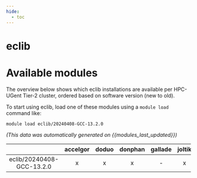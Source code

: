 ```yaml
---
hide:
  - toc
---
```


eclib
=====

# Available modules


The overview below shows which eclib installations are available per HPC-UGent Tier-2 cluster, ordered based on software version (new to old).

To start using eclib, load one of these modules using a `module load` command like:

```shell
module load eclib/20240408-GCC-13.2.0
```

*(This data was automatically generated on {{modules_last_updated}})*  

| |accelgor|doduo|donphan|gallade|joltik|shinx|skitty|
| :---: | :---: | :---: | :---: | :---: | :---: | :---: | :---: |
|eclib/20240408-GCC-13.2.0|x|x|x|-|x|-|-|
